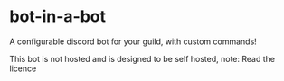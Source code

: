 # bot-in-a-bot

A configurable discord bot for your guild, with custom commands!

This bot is not hosted and is designed to be self hosted, note: Read the licence
